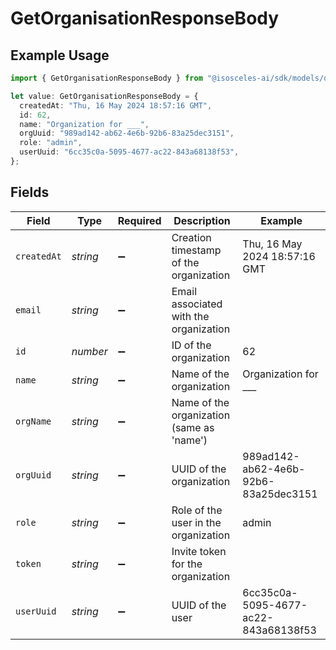# GetOrganisationResponseBody

## Example Usage

```typescript
import { GetOrganisationResponseBody } from "@isosceles-ai/sdk/models/operations";

let value: GetOrganisationResponseBody = {
  createdAt: "Thu, 16 May 2024 18:57:16 GMT",
  id: 62,
  name: "Organization for ___",
  orgUuid: "989ad142-ab62-4e6b-92b6-83a25dec3151",
  role: "admin",
  userUuid: "6cc35c0a-5095-4677-ac22-843a68138f53",
};
```

## Fields

| Field                                     | Type                                      | Required                                  | Description                               | Example                                   |
| ----------------------------------------- | ----------------------------------------- | ----------------------------------------- | ----------------------------------------- | ----------------------------------------- |
| `createdAt`                               | *string*                                  | :heavy_minus_sign:                        | Creation timestamp of the organization    | Thu, 16 May 2024 18:57:16 GMT             |
| `email`                                   | *string*                                  | :heavy_minus_sign:                        | Email associated with the organization    |                                           |
| `id`                                      | *number*                                  | :heavy_minus_sign:                        | ID of the organization                    | 62                                        |
| `name`                                    | *string*                                  | :heavy_minus_sign:                        | Name of the organization                  | Organization for ___                      |
| `orgName`                                 | *string*                                  | :heavy_minus_sign:                        | Name of the organization (same as 'name') |                                           |
| `orgUuid`                                 | *string*                                  | :heavy_minus_sign:                        | UUID of the organization                  | 989ad142-ab62-4e6b-92b6-83a25dec3151      |
| `role`                                    | *string*                                  | :heavy_minus_sign:                        | Role of the user in the organization      | admin                                     |
| `token`                                   | *string*                                  | :heavy_minus_sign:                        | Invite token for the organization         |                                           |
| `userUuid`                                | *string*                                  | :heavy_minus_sign:                        | UUID of the user                          | 6cc35c0a-5095-4677-ac22-843a68138f53      |